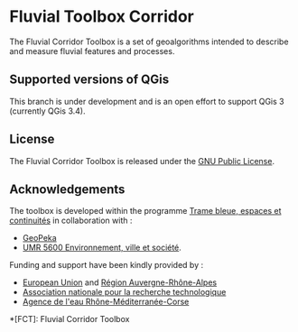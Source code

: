 # Fluvial Toolbox Corridor

The Fluvial Corridor Toolbox is a set of geoalgorithms intended to describe and measure fluvial features and processes.

## Supported versions of QGis

This branch is under development and is an open effort to support QGis 3 (currently QGis 3.4).

## License

The Fluvial Corridor Toolbox is released under the [GNU Public License][].

## Acknowledgements

The toolbox is developed within the programme
[Trame bleue, espaces et continuités](https://www.tramebleue.fr/)
in collaboration with :

* [GeoPeka](http://www.geopeka.com)
* [UMR 5600 Environnement, ville et société](http://umr5600.cnrs.fr/fr/accueil/).

Funding and support have been kindly provided by :

* [European Union](http://www.europe-en-france.gouv.fr/Centre-de-ressources/Actualites/Le-FEDER-qu-est-ce-que-c-est)
  and [Région Auvergne-Rhône-Alpes](https://www.auvergnerhonealpes.fr/)
* [Association nationale pour la recherche technologique](http://www.anrt.asso.fr/fr)
* [Agence de l'eau Rhône-Méditerranée-Corse](https://www.eaurmc.fr/)

[GNU Public License]: https://github.com/tramebleue/fct/blob/master/LICENSE
*[FCT]: Fluvial Corridor Toolbox
